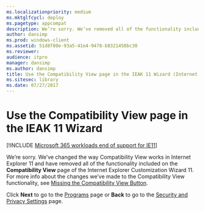 ```yaml
---
ms.localizationpriority: medium
ms.mktglfcycl: deploy
ms.pagetype: appcompat
description: We’re sorry. We’ve removed all of the functionality included on the **Compatibility View** page of the Internet Explorer Customization Wizard 11.
author: dansimp
ms.prod: windows-client
ms.assetid: 51d8f80e-93a5-41e4-9478-b8321458bc30
ms.reviewer: 
audience: itpro
manager: dansimp
ms.author: dansimp
title: Use the Compatibility View page in the IEAK 11 Wizard (Internet Explorer Administration Kit 11 for IT Pros)
ms.sitesec: library
ms.date: 07/27/2017
---
```



# Use the Compatibility View page in the IEAK 11 Wizard

[!INCLUDE [Microsoft 365 workloads end of support for IE11](../includes/microsoft-365-ie-end-of-support.md)]

We’re sorry. We’ve changed the way Compatibility View works in Internet Explorer 11 and have removed all of the functionality included on the **Compatibility View** page of the Internet Explorer Customization Wizard 11. For more info about the changes we’ve made to the Compatibility View functionality, see [Missing the Compatibility View Button](../ie11-deploy-guide/missing-the-compatibility-view-button.md).

Click **Next** to go to the [Programs](programs-ieak11-wizard.md) page or **Back** to go to the [Security and Privacy Settings](security-and-privacy-settings-ieak11-wizard.md) page.

